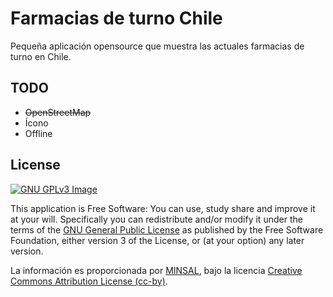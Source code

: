 # Farmacias de turno Chile

Pequeña aplicación opensource que muestra las actuales farmacias de turno en Chile.

## TODO
* ~~OpenStreetMap~~
* Ícono
* Offline

## License
[![GNU GPLv3 Image](http://www.gnu.org/graphics/gplv3-88x31.png)](http://www.gnu.org/licenses/gpl-3.0.en.html)

This application is Free Software: You can use, study share and improve it at your
will. Specifically you can redistribute and/or modify it under the terms of the
[GNU General Public License](https://www.gnu.org/licenses/gpl.html) as
published by the Free Software Foundation, either version 3 of the License, or
(at your option) any later version.

La información es proporcionada por <a href='http://farmanet.minsal.cl/'>MINSAL</a>, bajo la licencia <a href='http://opendefinition.org/licenses/cc-by/'>Creative Commons Attribution License (cc-by)</a>.